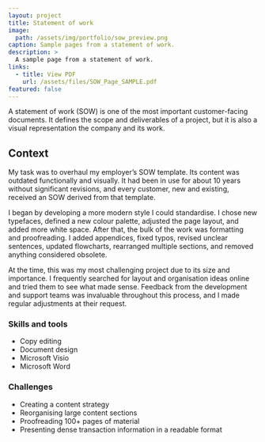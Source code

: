 ```yaml
---
layout: project
title: Statement of work
image:
  path: /assets/img/portfolio/sow_preview.png
caption: Sample pages from a statement of work.
description: >
  A sample page from a statement of work.
links:
  - title: View PDF
    url: /assets/files/SOW_Page_SAMPLE.pdf
featured: false
---
```


A statement of work (SOW) is one of the most important customer-facing documents. It defines the scope and deliverables of a project, but it is also a visual representation the company and its work.

## Context

My task was to overhaul my employer’s SOW template. Its content was outdated functionally and visually. It had been in use for about 10 years without significant revisions, and every customer, new and existing, received an SOW derived from that template.

I began by developing a more modern style I could standardise. I chose new typefaces, defined a new colour palette, adjusted the page layout, and added more white space. After that, the bulk of the work was formatting and proofreading. I added appendices, fixed typos, revised unclear sentences, updated flowcharts, rearranged multiple sections, and removed anything considered obsolete.

At the time, this was my most challenging project due to its size and importance. I frequently searched for layout and organisation ideas online and tried them to see what made sense. Feedback from the development and support teams was invaluable throughout this process, and I made regular adjustments at their request.

### Skills and tools

- Copy editing
- Document design
- Microsoft Visio
- Microsoft Word

### Challenges

- Creating a content strategy
- Reorganising large content sections
- Proofreading 100+ pages of material
- Presenting dense transaction information in a readable format
